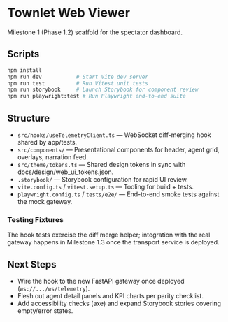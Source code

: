 # Townlet Web Viewer

Milestone 1 (Phase 1.2) scaffold for the spectator dashboard.

## Scripts

```bash
npm install
npm run dev           # Start Vite dev server
npm run test          # Run Vitest unit tests
npm run storybook     # Launch Storybook for component review
npm run playwright:test # Run Playwright end-to-end suite
```

## Structure

- `src/hooks/useTelemetryClient.ts` — WebSocket diff-merging hook shared by app/tests.
- `src/components/` — Presentational components for header, agent grid, overlays, narration feed.
- `src/theme/tokens.ts` — Shared design tokens in sync with docs/design/web_ui_tokens.json.
- `.storybook/` — Storybook configuration for rapid UI review.
- `vite.config.ts` / `vitest.setup.ts` — Tooling for build + tests.
- `playwright.config.ts` / `tests/e2e/` — End-to-end smoke tests against the mock gateway.

### Testing Fixtures

The hook tests exercise the diff merge helper; integration with the real gateway happens in Milestone 1.3 once the transport service is deployed.

## Next Steps

- Wire the hook to the new FastAPI gateway once deployed (`ws://.../ws/telemetry`).
- Flesh out agent detail panels and KPI charts per parity checklist.
- Add accessibility checks (axe) and expand Storybook stories covering empty/error states.
